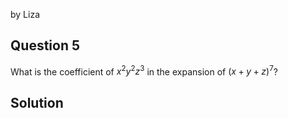 by Liza

## Question 5
What is the coefficient of $x^2y^2z^3$ in the expansion of $(x + y + z)^7$?

## Solution

